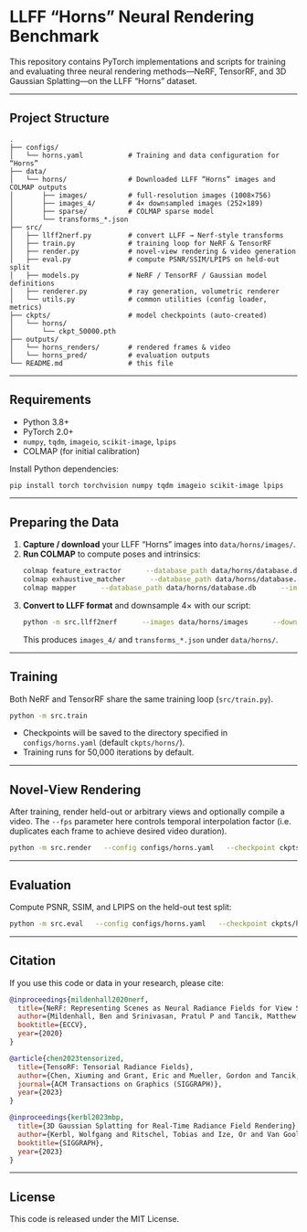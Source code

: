 # LLFF “Horns” Neural Rendering Benchmark

This repository contains PyTorch implementations and scripts for training and evaluating three neural rendering methods—NeRF, TensorRF, and 3D Gaussian Splatting—on the LLFF “Horns” dataset.

---

## Project Structure

```
.
├── configs/
│   └── horns.yaml           # Training and data configuration for “Horns”
├── data/
│   └── horns/               # Downloaded LLFF “Horns” images and COLMAP outputs
│       ├── images/          # full-resolution images (1008×756)
│       ├── images_4/        # 4× downsampled images (252×189)
│       ├── sparse/          # COLMAP sparse model
│       └── transforms_*.json
├── src/
│   ├── llff2nerf.py         # convert LLFF → Nerf-style transforms
│   ├── train.py             # training loop for NeRF & TensorRF
│   ├── render.py            # novel-view rendering & video generation
│   ├── eval.py              # compute PSNR/SSIM/LPIPS on held-out split
│   ├── models.py            # NeRF / TensorRF / Gaussian model definitions
│   ├── renderer.py          # ray generation, volumetric renderer
│   └── utils.py             # common utilities (config loader, metrics)
├── ckpts/                   # model checkpoints (auto-created)
│   └── horns/
│       └── ckpt_50000.pth
├── outputs/
│   └── horns_renders/       # rendered frames & video
│   └── horns_pred/          # evaluation outputs
└── README.md                # this file
```

---

## Requirements

- Python 3.8+
- PyTorch 2.0+
- `numpy`, `tqdm`, `imageio`, `scikit-image`, `lpips`
- COLMAP (for initial calibration)

Install Python dependencies:
```bash
pip install torch torchvision numpy tqdm imageio scikit-image lpips
```

---

## Preparing the Data

1. **Capture / download** your LLFF “Horns” images into `data/horns/images/`.
2. **Run COLMAP** to compute poses and intrinsics:
   ```bash
   colmap feature_extractor      --database_path data/horns/database.db      --image_path data/horns/images
   colmap exhaustive_matcher      --database_path data/horns/database.db
   colmap mapper      --database_path data/horns/database.db      --image_path data/horns/images      --output_path data/horns/sparse
   ```
3. **Convert to LLFF format** and downsample 4× with our script:
   ```bash
   python -m src.llff2nerf      --images data/horns/images      --downscale 4      --path data/horns
   ```
   This produces `images_4/` and `transforms_*.json` under `data/horns/`.

---

## Training

Both NeRF and TensorRF share the same training loop (`src/train.py`).

```bash
python -m src.train
```

- Checkpoints will be saved to the directory specified in `configs/horns.yaml` (default `ckpts/horns/`).
- Training runs for 50,000 iterations by default.

---

## Novel-View Rendering

After training, render held-out or arbitrary views and optionally compile a video. The `--fps` parameter here controls temporal interpolation factor (i.e. duplicates each frame to achieve desired video duration).

```bash
python -m src.render   --config configs/horns.yaml   --checkpoint ckpts/horns/ckpt_50000.pth   --out_dir outputs/horns_renders   --save_video   --fps 30   --duration 5.0
```

---

## Evaluation

Compute PSNR, SSIM, and LPIPS on the held-out test split:

```bash
python -m src.eval   --config configs/horns.yaml   --checkpoint ckpts/horns/ckpt_50000.pth   --split test   --save_dir outputs/horns_pred   --chunk_size 32768
```

---

## Citation

If you use this code or data in your research, please cite:

```bibtex
@inproceedings{mildenhall2020nerf,
  title={NeRF: Representing Scenes as Neural Radiance Fields for View Synthesis},
  author={Mildenhall, Ben and Srinivasan, Pratul P and Tancik, Matthew and Barron, Jonathan T and Ramamoorthi, Ravi and Ng, Ren},
  booktitle={ECCV},
  year={2020}
}

@article{chen2023tensorized,
  title={TensoRF: Tensorial Radiance Fields},
  author={Chen, Xiuming and Grant, Eric and Mueller, Gordon and Tancik, Matthew and Srinivasan, Pratul P and Barron, Jonathan T},
  journal={ACM Transactions on Graphics (SIGGRAPH)},
  year={2023}
}

@inproceedings{kerbl2023mbp,
  title={3D Gaussian Splatting for Real‐Time Radiance Field Rendering},
  author={Kerbl, Wolfgang and Ritschel, Tobias and Ize, Or and Van Gool, Luc},
  booktitle={SIGGRAPH},
  year={2023}
}
```

---

## License

This code is released under the MIT License.

